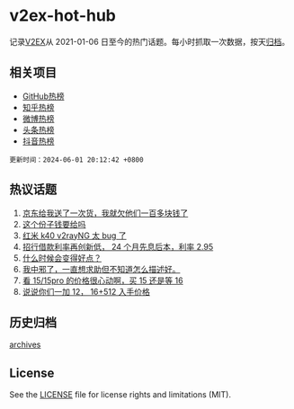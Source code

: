 # v2ex-hot-hub

 记录[V2EX](https://www.v2ex.com/)从 2021-01-06 日至今的热门话题。每小时抓取一次数据，按天[归档](archives)。
 
 ## 相关项目

- [GitHub热榜](https://github.com/lonnyzhang423/github-hot-hub)
- [知乎热榜](https://github.com/lonnyzhang423/zhihu-hot-hub)
- [微博热榜](https://github.com/lonnyzhang423/weibo-hot-hub)
- [头条热榜](https://github.com/lonnyzhang423/toutiao-hot-hub)
- [抖音热榜](https://github.com/lonnyzhang423/douyin-hot-hub)


 `更新时间：2024-06-01 20:12:42 +0800`

## 热议话题

1. [京东给我送了一次货，我就欠他们一百多块钱了](https://www.v2ex.com/t/1045892)
1. [这个份子钱要给吗](https://www.v2ex.com/t/1045903)
1. [红米 k40 v2rayNG 太 bug 了](https://www.v2ex.com/t/1045873)
1. [招行借款利率再创新低， 24 个月先息后本，利率 2.95](https://www.v2ex.com/t/1045867)
1. [什么时候会变得好点？](https://www.v2ex.com/t/1045973)
1. [我中邪了，一直想求助但不知道怎么描述好。](https://www.v2ex.com/t/1045822)
1. [看 15/15pro 的价格很心动啊，买 15 还是等 16](https://www.v2ex.com/t/1045816)
1. [说说你们一加 12， 16+512 入手价格](https://www.v2ex.com/t/1045872)

## 历史归档

[archives](archives)

## License

See the [LICENSE](LICENSE) file for license rights and limitations (MIT).
